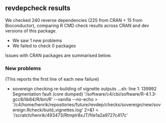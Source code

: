 ## revdepcheck results

We checked 240 reverse dependencies (225 from CRAN + 15 from Bioconductor), comparing R CMD check results across CRAN and dev versions of this package.

 * We saw 1 new problems
 * We failed to check 0 packages

Issues with CRAN packages are summarised below.

### New problems
(This reports the first line of each new failure)

* sovereign
  checking re-building of vignette outputs ...sh: line 1: 139992 Segmentation fault      (core dumped) '/software/c4/cbi/software/R-4.1.3-gcc8/lib64/R/bin/R' --vanilla --no-echo > '/c4/home/henrik/repositories/future/revdep/checks/sovereign/new/sovereign.Rcheck/build_vignettes.log' 2>&1 < '/scratch/henrik/493473/Rtmplr8xJT/file1a2a9727c417c'

